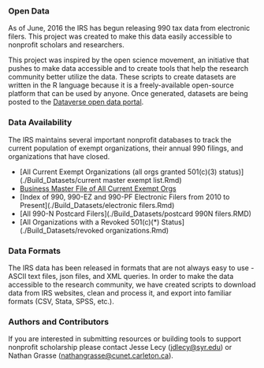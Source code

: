 ### Open Data
As of June, 2016 the IRS has begun releasing 990 tax data from electronic filers. This project was created to make this data easily accessible to nonprofit scholars and researchers. 

This project was inspired by the open science movement, an initiative that pushes to make data accessible and to create tools that help the research community better utilize the data. These scripts to create datasets are written in the R language because it is a freely-available open-source platform that can be used by anyone. Once generated, datasets are being posted to the [Dataverse open data portal](https://dataverse.harvard.edu/dataverse/NIOD).

### Data Availability
The IRS maintains several important nonprofit databases to track the current population of exempt organizations, their annual 990 filings, and organizations that have closed.
* [All Current Exempt Organizations (all orgs granted 501(c)(3) status)](./Build_Datasets/current master exempt list.Rmd)
* [Business Master File of All Current Exempt Orgs](./Build_Datasets/master_exempt_list_w_ntee.Rmd)
* [Index of 990, 990-EZ and 990-PF Electronic Filers from 2010 to Present](./Build_Datasets/electronic filers.Rmd)
* [All 990-N Postcard Filers](./Build_Datasets/postcard 990N filers.RMD) 
* [All Organizations with a Revoked 501(c)(*) Status](./Build_Datasets/revoked organizations.Rmd)

### Data Formats
The IRS data has been released in formats that are not always easy to use - ASCII text files, json files, and XML queries. In order to make the data accessible to the research community, we have created scripts to download data from IRS websites, clean and process it, and export into familiar formats (CSV, Stata, SPSS, etc.).

### Authors and Contributors
If you are interested in submitting resources or building tools to support nonprofit scholarship please contact Jesse Lecy (jdlecy@syr.edu) or Nathan Grasse (nathangrasse@cunet.carleton.ca).



